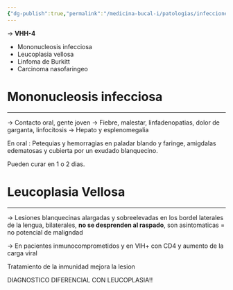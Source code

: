 ```yaml
---
{"dg-publish":true,"permalink":"/medicina-bucal-i/patologias/infecciones-viricas/virus-epstein-barr/"}
---
```



→ **VHH-4**
- Mononucleosis infecciosa
- Leucoplasia vellosa
- Linfoma de Burkitt
- Carcinoma nasofaringeo

# Mononucleosis infecciosa
---

→ Contacto oral, gente joven
→ Fiebre, malestar, linfadenopatias, dolor de garganta, linfocitosis
→ Hepato y esplenomegalia

En oral : Petequias y hemorragias en paladar blando y faringe, amigdalas edematosas y cubierta por un exudado blanquecino.

Pueden curar en 1 o 2 dias.

# Leucoplasia Vellosa
---

→ Lesiones blanquecinas alargadas y sobreelevadas en los bordel laterales de la lengua, bilaterales, **no se desprenden al raspado**, son asintomaticas = no potencial de maligndad

→ En pacientes inmunocomprometidos y en VIH+ con CD4 y aumento de la carga viral

Tratamiento de la inmunidad mejora la lesion

DIAGNOSTICO DIFERENCIAL CON LEUCOPLASIA!!